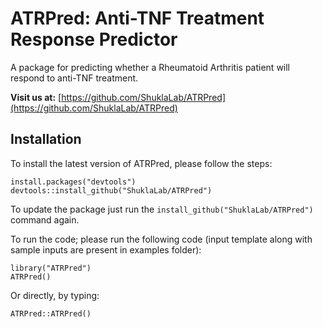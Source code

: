 # ATRPred: Anti-TNF Treatment Response Predictor

A package for predicting whether a Rheumatoid Arthritis patient will respond to anti-TNF treatment.

**Visit us at:** [https://github.com/ShuklaLab/ATRPred](https://github.com/ShuklaLab/ATRPred)

## Installation

To install the latest version of ATRPred, please follow the steps:

```
install.packages("devtools")
devtools::install_github("ShuklaLab/ATRPred")
```

To update the package just run the `install_github("ShuklaLab/ATRPred")` command again.

To run the code; please run the following code (input template along with sample inputs are present in examples folder):
```
library("ATRPred")
ATRPred()
```

Or directly, by typing:

```
ATRPred::ATRPred()
```
